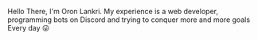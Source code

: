 Hello There, I'm Oron Lankri.
My experience is a web developer, programming bots on Discord and trying to conquer more and more goals
Every day 😛
